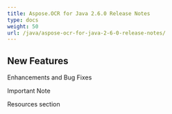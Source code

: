 ```yaml
---
title: Aspose.OCR for Java 2.6.0 Release Notes
type: docs
weight: 50
url: /java/aspose-ocr-for-java-2-6-0-release-notes/
---
```


## **New Features**
Enhancements and Bug Fixes

Important Note

Resources section
